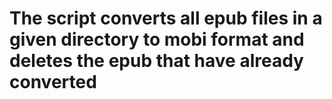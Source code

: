 # The script converts all epub files in a given directory to mobi format and deletes the epub that have already converted 
